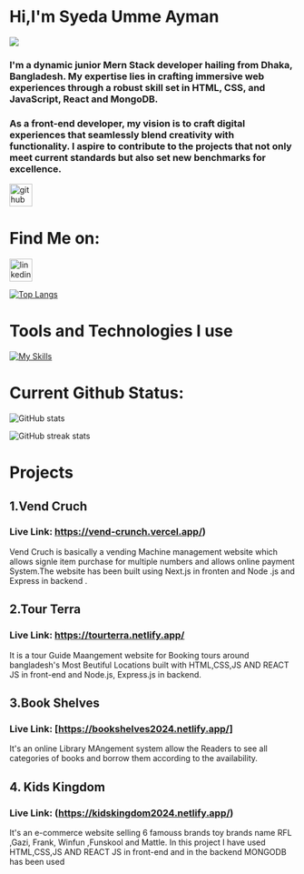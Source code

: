 # Hi,I'm Syeda Umme Ayman
![](https://i.ibb.co/9nYbbZt/banner.png)

### I'm a dynamic junior Mern Stack developer hailing from Dhaka, Bangladesh. My expertise lies in crafting immersive web experiences through a robust skill set in HTML, CSS, and JavaScript, React and MongoDB.
### As a front-end developer, my vision is to craft digital experiences that seamlessly blend creativity with functionality. I aspire to contribute to the projects that not only meet current standards but also set new benchmarks for excellence. 






[<img src='https://cdn.jsdelivr.net/npm/simple-icons@3.0.1/icons/github.svg' alt='github' height='40'>](https://github.com/aymanshoity) 
# Find Me on:
[<img src='https://cdn.jsdelivr.net/npm/simple-icons@3.0.1/icons/linkedin.svg' alt='linkedin' height='40'>](https://www.linkedin.com/in/https://www.linkedin.com/in/syeda-umme-ayman-shoity-742aa5160//)   

[![Top Langs](https://github-readme-stats.vercel.app/api/top-langs/?username=aymanshoity)](https://github.com/anuraghazra/github-readme-stats)

# Tools and Technologies I use
[![My Skills](https://skillicons.dev/icons?i=js,html,css,figma,nodejs,react,redux,tailwind,vite,vscode,mongodb)](https://skillicons.dev)

# Current Github Status:

![GitHub stats](https://github-readme-stats.vercel.app/api?username=aymanshoity&show_icons=true)  

![GitHub streak stats](https://streak-stats.demolab.com/?user=aymanshoity)  

# Projects

## 1.Vend Cruch
### Live Link: https://vend-crunch.vercel.app/)
Vend Cruch is basically a vending Machine management website which allows signle item purchase for multiple numbers and allows online payment System.The website has been built using Next.js in fronten and Node .js and Express in backend .

## 2.Tour Terra 
### Live Link: https://tourterra.netlify.app/
It is a tour Guide Maangement website for Booking tours around bangladesh's Most Beutiful Locations built with HTML,CSS,JS AND REACT JS in front-end and Node.js, Express.js in backend.


## 3.Book Shelves
### Live Link: [https://bookshelves2024.netlify.app/]
It's an online Library MAngement system allow the Readers to see all categories of books and borrow them according to the availability.


## 4. Kids Kingdom
### Live Link: (https://kidskingdom2024.netlify.app/)
It's an e-commerce website selling 6 famouss brands toy brands name RFL ,Gazi, Frank, Winfun ,Funskool and Mattle. In this project I have used HTML,CSS,JS AND REACT JS in front-end and in the backend MONGODB has been used





